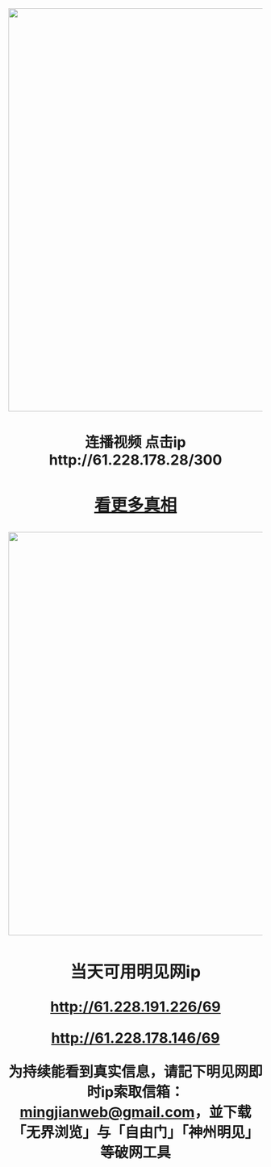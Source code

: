 <div align="center"><a href="http://61.228.178.28/300"><IMG SRC="https://github.com/gofanben/gm/blob/master/img-2/swspip.jpg" width=800></a>
<h1>连播视频 点击ip http://61.228.178.28/300 <h1>
 

<div align=center><h3><a href="https://bit.ly/2RQM1hX"> 看更多真相  </h3></a></div>

<div align="center"><a href="http://61.228.191.226/69"><IMG SRC="https://github.com/gofanben/gm/blob/master/img-2/minjen.jpg" width=800></a>
<h3>当天可用明见网ip </h3>

http://61.228.191.226/69

http://61.228.178.146/69

为持续能看到真实信息，请記下明见网即时ip索取信箱：mingjianweb@gmail.com，並下载「无界浏览」与「自由门」「神州明见」等破网工具



